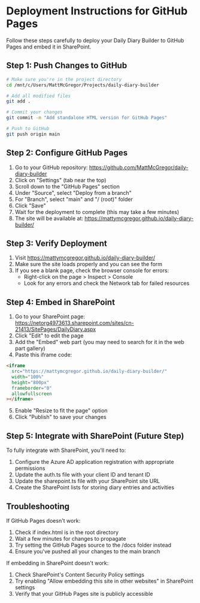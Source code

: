 # Deployment Instructions for GitHub Pages

Follow these steps carefully to deploy your Daily Diary Builder to GitHub Pages and embed it in SharePoint.

## Step 1: Push Changes to GitHub

```bash
# Make sure you're in the project directory
cd /mnt/c/Users/MattMcGregor/Projects/daily-diary-builder

# Add all modified files
git add .

# Commit your changes
git commit -m "Add standalone HTML version for GitHub Pages"

# Push to GitHub
git push origin main
```

## Step 2: Configure GitHub Pages

1. Go to your GitHub repository: https://github.com/MattMcGregor/daily-diary-builder
2. Click on "Settings" (tab near the top)
3. Scroll down to the "GitHub Pages" section
4. Under "Source", select "Deploy from a branch"
5. For "Branch", select "main" and "/ (root)" folder
6. Click "Save"
7. Wait for the deployment to complete (this may take a few minutes)
8. The site will be available at: https://mattymcgregor.github.io/daily-diary-builder/

## Step 3: Verify Deployment

1. Visit https://mattymcgregor.github.io/daily-diary-builder/
2. Make sure the site loads properly and you can see the form
3. If you see a blank page, check the browser console for errors:
   - Right-click on the page > Inspect > Console
   - Look for any errors and check the Network tab for failed resources

## Step 4: Embed in SharePoint

1. Go to your SharePoint page: https://netorg4973613.sharepoint.com/sites/cn-21413/SitePages/DailyDiary.aspx
2. Click "Edit" to edit the page
3. Add the "Embed" web part (you may need to search for it in the web part gallery)
4. Paste this iframe code:

```html
<iframe 
  src="https://mattymcgregor.github.io/daily-diary-builder/" 
  width="100%" 
  height="800px" 
  frameborder="0"
  allowfullscreen
></iframe>
```

5. Enable "Resize to fit the page" option
6. Click "Publish" to save your changes

## Step 5: Integrate with SharePoint (Future Step)

To fully integrate with SharePoint, you'll need to:

1. Configure the Azure AD application registration with appropriate permissions
2. Update the auth.ts file with your client ID and tenant ID
3. Update the sharepoint.ts file with your SharePoint site URL
4. Create the SharePoint lists for storing diary entries and activities

## Troubleshooting

If GitHub Pages doesn't work:
1. Check if index.html is in the root directory
2. Wait a few minutes for changes to propagate
3. Try setting the GitHub Pages source to the /docs folder instead
4. Ensure you've pushed all your changes to the main branch

If embedding in SharePoint doesn't work:
1. Check SharePoint's Content Security Policy settings
2. Try enabling "Allow embedding this site in other websites" in SharePoint settings
3. Verify that your GitHub Pages site is publicly accessible